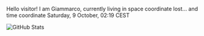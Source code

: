 Hello visitor! I am Giammarco, currently living in space coordinate lost... and time coordinate Saturday, 9 October, 02:19 CEST

![GitHub Stats](https://github-readme-stats.vercel.app/api?username=grcasanova)
